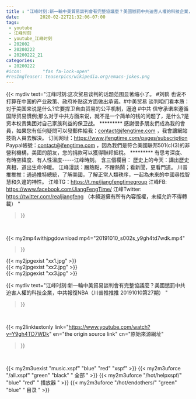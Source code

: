 ```yaml
---
title : "江峰时刻:新一輪中美貿易談判會有完整協議麼？美國懲罰中共迫害人權的科技企業，中共報復NBA（川普推推推 20191010第27期） "
date:        2020-02-22T21:32:06-07:00
tags:
 - youtube
 - 江峰时刻
 - youtube_江峰时刻
 - 202002
 - 20200222
 - 20200222_21
categories:
 - 20200222
#icon:        "fas fa-lock-open"
#resImgTeaser: teaserpics/wikipedia.org/emacs-jokes.png
---
```


{{< mydiv text="江峰时刻:这次贸易谈判的话题范围显著缩小了。 #刘鹤 也说不打算在中国的产业政策、政府补贴这方面做出承诺。#中美贸易 谈判咱们看本质：对于美国来说是什么?它要捍卫自由贸易的公平机制，逼迫 #中共 信守承诺来遵循国际贸易慣例;那么对于中共方面来说，就不是一个简单的钱的问题了，是什么?是资本权贵集团对自己家族利益的保卫战。     ********* 感謝很多朋友們成為我的會員，如果您有任何疑問可以發郵件給我：contact@jfengtime.com ，我會讓網站技術人員去解決。 订阅网址：https://www.jfengtime.com/pages/subscription Paypal帳號：contact@jfengtime.com ，因為我們是符合美國联邦501(c)(3)的非營利機構，美國的朋友，您的捐款可以獲得聯邦抵稅。     ********* 有思考深度、有時空緯度、有人性溫度-----江峰時刻。 含三個欄目： 歷史上的今天：講出歷史真相，道出生命冷暖。 江峰漫談：蹭熱點，不蹭熱鬧；看新聞，更看門道。 川普推推推：通過推特總統，了解美國，了解正常人類秩序，一起為未來的中國尋找智慧和久違的神性。  江峰TG：https://t.me/jiangfengtimegroup 江峰FB: https://www.facebook.com/JiangFengTime/ 江峰Twitter: https://twitter.com/realjiangfeng （本頻道擁有所有內容版權，未經允許不得轉載） "
>}}
<br>


{{< my2mp4withjpgdownload mp4="20191010_s002s_y9gh4td7wdk.mp4"
>}}

{{< my2jpgexist "xx1.jpg" >}}<br>
{{< my2jpgexist "xx2.jpg" >}}<br>
{{< my2jpgexist "xx3.jpg" >}}<br>



{{< mydiv text="江峰时刻:新一輪中美貿易談判會有完整協議麼？美國懲罰中共迫害人權的科技企業，中共報復NBA（川普推推推 20191010第27期） "
>}}
<br>

{{< my2linktextonly link="https://www.youtube.com/watch?v=Y9gh4TD7WDk"
en="the origin source link" cn="原始來源網址"
>}}


<br>

{{< my2m3uexist "music.xspf"        "blue"   "red"    "xspf" >}} {{< my2m3uforce "/all.xspf"         "green"  "black"  " 全部 " >}} {{< my2m3uforce "/hot/helpxspf/"    "blue"   "red"    " 播放器 " >}} {{< my2m3uforce "/hot/endothers/"   "green"  "blue"   " 目录 " >}} 
